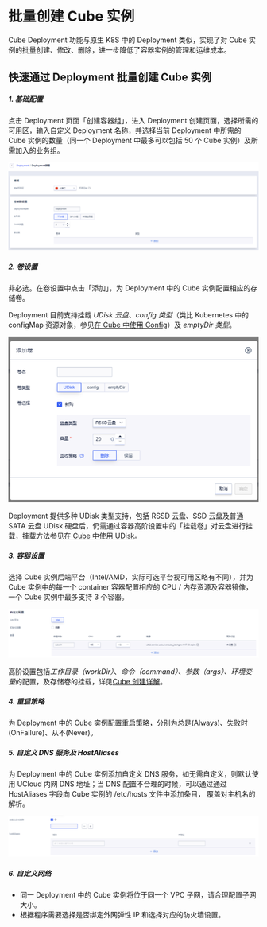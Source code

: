 # 批量创建 Cube 实例

Cube Deployment 功能与原生 K8S 中的 Deployment 类似，实现了对 Cube 实例的批量创建、修改、删除，进一步降低了容器实例的管理和运维成本。

## 快速通过 Deployment 批量创建 Cube 实例

##### 1. 基础配置  

点击 Deployment 页面「创建容器组」，进入 Deployment 创建页面，选择所需的可用区，输入自定义 Deployment 名称，并选择当前 Deployment 中所需的 Cube 实例的数量（同一个 Deployment 中最多可以包括 50 个 Cube 实例）及所需加入的业务组。

![](../images/deployment/createdeployment_1.png)

##### 2. 卷设置  

非必选。在卷设置中点击「添加」，为 Deployment 中的 Cube 实例配置相应的存储卷。

Deployment 目前支持挂载 *UDisk 云盘*、*config 类型*（类比 Kubernetes 中的 configMap 资源对象，参见[在 Cube 中使用 Config](/cube/volume/config.md)）及 *emptyDir 类型*。

![](../images/deployment/createdeployment_2.png)

Deployment 提供多种 UDisk 类型支持，包括 RSSD 云盘、SSD 云盘及普通 SATA 云盘 UDisk 硬盘后，仍需通过容器高阶设置中的「挂载卷」对云盘进行挂载，挂载方法参见[在 Cube 中使用 UDisk](/cube/volume/config.md#挂载卷)。

##### 3. 容器设置  

选择 Cube 实例后端平台（Intel/AMD，实际可选平台视可用区略有不同），并为 Cube 实例中的每一个 container 容器配置相应的 CPU / 内存资源及容器镜像，一个 Cube 实例中最多支持 3 个容器。

![](../images/deployment/createdeployment_3.png)

高阶设置包括*工作目录（workDir）*、*命令（command）*、*参数（args）*、*环境变量*的配置，及存储卷的挂载，详见[Cube 创建详解](/cube/userguide/describe_create.md#高阶设置)。

##### 4. 重启策略

为 Deployment 中的 Cube 实例配置重启策略，分别为总是(Always)、失败时(OnFailure)、从不(Never)。

##### 5. 自定义 DNS 服务及 HostAliases

为 Deployment 中的 Cube 实例添加自定义 DNS 服务，如无需自定义，则默认使用 UCloud 内网 DNS 地址；当 DNS 配置不合理的时候，可以通过通过 HostAliases 字段向 Cube 实例的 /etc/hosts 文件中添加条目， 覆盖对主机名的解析。 

![](../images/createCube4.png)

##### 6. 自定义网络

* 同一 Deployment 中的 Cube 实例将位于同一个 VPC 子网，请合理配置子网大小。
* 根据程序需要选择是否绑定外网弹性 IP 和选择对应的防火墙设置。